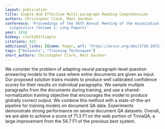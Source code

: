 ```yaml
---
layout: publication
title: Simple And Effective Multi-paragraph Reading Comprehension
authors: Christopher Clark, Matt Gardner
conference: 'Proceedings of the 56th Annual Meeting of the Association for Computational
  Linguistics (Volume 1: Long Papers)'
year: 2018
bibkey: clark2017simple
citations: 422
additional_links: [{name: Paper, url: 'https://arxiv.org/abs/1710.10723'}]
tags: ["Datasets", "Training Techniques"]
short_authors: Christopher Clark, Matt Gardner
---
```

We consider the problem of adapting neural paragraph-level question answering
models to the case where entire documents are given as input. Our proposed
solution trains models to produce well calibrated confidence scores for their
results on individual paragraphs. We sample multiple paragraphs from the
documents during training, and use a shared-normalization training objective
that encourages the model to produce globally correct output. We combine this
method with a state-of-the-art pipeline for training models on document QA
data. Experiments demonstrate strong performance on several document QA
datasets. Overall, we are able to achieve a score of 71.3 F1 on the web portion
of TriviaQA, a large improvement from the 56.7 F1 of the previous best system.